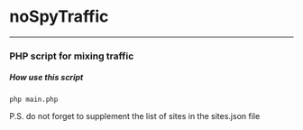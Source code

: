 # noSpyTraffic

<hr>
<h3>PHP script for mixing traffic</h3>

<h5>How use this script</h5>

```
php main.php
```

P.S. do not forget to supplement the list of sites in the sites.json file
